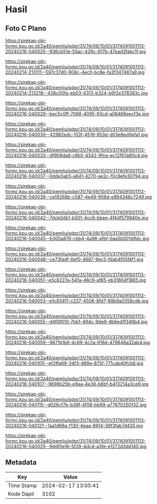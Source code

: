 # Hasil

## Foto C Plano

https://sirekap-obj-formc.kpu.go.id/2a40/pemilu/pdpr/31/74/09/10/01/3174091001113-20240216-040025--936cb51e-55ac-426c-917b-47ead3fabc1f.jpg

https://sirekap-obj-formc.kpu.go.id/2a40/pemilu/pdpr/31/74/09/10/01/3174091001113-20240214-213111--597c37d0-908c-4ec0-bc8e-fa3f347487a9.jpg

https://sirekap-obj-formc.kpu.go.id/2a40/pemilu/pdpr/31/74/09/10/01/3174091001113-20240214-213218--438c00fa-eb03-4313-b324-b6f2e378393c.jpg

https://sirekap-obj-formc.kpu.go.id/2a40/pemilu/pdpr/31/74/09/10/01/3174091001113-20240216-040029--bec5c0ff-7086-4095-93cd-a08468eecf3e.jpg

https://sirekap-obj-formc.kpu.go.id/2a40/pemilu/pdpr/31/74/09/10/01/3174091001113-20240216-040030--42982edc-153f-4519-953d-d03e8ed0efa1.jpg

https://sirekap-obj-formc.kpu.go.id/2a40/pemilu/pdpr/31/74/09/10/01/3174091001113-20240216-040033--df906da8-c6b5-4542-9fce-ec12f67a80c4.jpg

https://sirekap-obj-formc.kpu.go.id/2a40/pemilu/pdpr/31/74/09/10/01/3174091001113-20240216-040037--0dde3ab5-a641-4270-ae2c-f0c9efe30794.jpg

https://sirekap-obj-formc.kpu.go.id/2a40/pemilu/pdpr/31/74/09/10/01/3174091001113-20240216-040039--ce19268b-c587-4e49-956d-e894348c7249.jpg

https://sirekap-obj-formc.kpu.go.id/2a40/pemilu/pdpr/31/74/09/10/01/3174091001113-20240216-040042--7dcb0db1-b501-4cc6-bbee-4f4df579940e.jpg

https://sirekap-obj-formc.kpu.go.id/2a40/pemilu/pdpr/31/74/09/10/01/3174091001113-20240216-040045--b305a876-cbb4-4a98-afbf-0aa5b001d9dc.jpg

https://sirekap-obj-formc.kpu.go.id/2a40/pemilu/pdpr/31/74/09/10/01/3174091001113-20240216-040048--ce73fadf-6ef0-4687-9ec5-fdab4f55f4f1.jpg

https://sirekap-obj-formc.kpu.go.id/2a40/pemilu/pdpr/31/74/09/10/01/3174091001113-20240216-040051--e5c8227a-541a-46c9-af65-eb31664f1865.jpg

https://sirekap-obj-formc.kpu.go.id/2a40/pemilu/pdpr/31/74/09/10/01/3174091001113-20240216-040053--e1c83411-c237-4508-8fd7-89b9a0358cdb.jpg

https://sirekap-obj-formc.kpu.go.id/2a40/pemilu/pdpr/31/74/09/10/01/3174091001113-20240216-040055--d4f0f010-7bb1-494c-9de9-4b8ed1f349b4.jpg

https://sirekap-obj-formc.kpu.go.id/2a40/pemilu/pdpr/31/74/09/10/01/3174091001113-20240216-040059--9871b1b6-4c69-4c2a-918d-479648a32ab4.jpg

https://sirekap-obj-formc.kpu.go.id/2a40/pemilu/pdpr/31/74/09/10/01/3174091001113-20240216-040105--ef2ffa69-34f3-489e-875f-771cab40fcb6.jpg

https://sirekap-obj-formc.kpu.go.id/2a40/pemilu/pdpr/31/74/09/10/01/3174091001113-20240216-040107--9698b25b-e9aa-4e38-b6bf-b413214a3ce9.jpg

https://sirekap-obj-formc.kpu.go.id/2a40/pemilu/pdpr/31/74/09/10/01/3174091001113-20240216-040115--d026cf7b-b39f-4f08-bb99-a77670250132.jpg

https://sirekap-obj-formc.kpu.go.id/2a40/pemilu/pdpr/31/74/09/10/01/3174091001113-20240216-040121--1aa1d68a-f130-4eaa-8914-36f3fab7d435.jpg

https://sirekap-obj-formc.kpu.go.id/2a40/pemilu/pdpr/31/74/09/10/01/3174091001113-20240216-040025--9ddf0e16-5f28-4dc4-a3fe-e1272d3dd140.jpg


## Metadata

| Key        | Value               |
| ---------- | ------------------- |
| Time Stamp | 2024-02-17 13:05:41 |
| Kode Dapil | 3102                |



